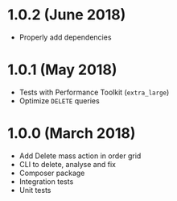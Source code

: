 # 1.0.2 (June 2018)
- Properly add dependencies

# 1.0.1 (May 2018)
- Tests with Performance Toolkit (`extra_large`)
- Optimize `DELETE` queries

# 1.0.0 (March 2018)
- Add Delete mass action in order grid
- CLI to delete, analyse and fix
- Composer package
- Integration tests
- Unit tests
